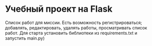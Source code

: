 # Учебный проект на Flask
Список работ для миссии.
Есть возможность регистрироваться; добавлять, редактировать, удалять работы, просматривать список работ.
Для старта установить библиотеки из requirements.txt и запустить main.py)
